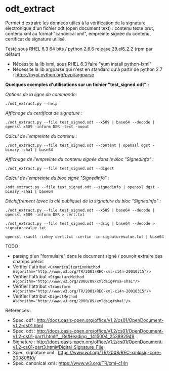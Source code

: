 # odt_extract

Permet d'extraire les données utiles à la vérification de la signature électronique d'un fichier odt (open document text) : contenu texte brut, contenu xml au format "canonical xml", empreinte signée du contenu, certificat de signature utilisé.

Testé sous RHEL 6.3 64 bits / python 2.6.6 release 29.el6_2.2 (rpm par défaut)
- Nécessite la lib lxml, sous RHEL 6.3 faire "yum install python-lxml"
- Nécessite la lib argparse qui n'est en standard qu'à partir de python 2.7 : https://pypi.python.org/pypi/argparse

__Quelques exemples d'utilisations sur un fichier "test_signed.odt" :__

_Options de la ligne de commande:_

`./odt_extract.py --help`

_Affichage du certificat de signature :_

`./odt_extract.py --file test_signed.odt --x509 | base64 --decode | openssl x509 -inform DER -text -noout`

_Calcul de l'empreinte du contenu :_

`./odt_extract.py --file test_signed.odt --content | openssl dgst -binary -sha1 | base64`

_Affichage de l'empreinte du contenu signée dans le bloc "SignedInfo" :_

`./odt_extract.py --file test_signed.odt --digest`

_Calcul de l'empreinte du bloc signé "SignedInfo" :_

`/odt_extract.py --file test_signed.odt --signedinfo | openssl dgst -binary -sha1 | base64`

_Déchiffrement (avec la clé publique) de la signature du bloc "SignedInfo" :_

`./odt_extract.py --file test_signed.odt --x509 | base64 --decode | openssl x509 -inform DER > cert.txt`

`./odt_extract.py --file test_signed.odt --dsig | base64 --decode > signaturevalue.txt`

`openssl rsautl -inkey cert.txt -certin -in signaturevalue.txt | base64`

TODO :
- parsing d'un "formulaire" dans le document signé / pouvoir extraire des champs précis
- Vérifier l'attribut `<CanonicalizationMethod Algorithm="http://www.w3.org/TR/2001/REC-xml-c14n-20010315"/>`
- Vérifier l'attribut `<SignatureMethod Algorithm="http://www.w3.org/2000/09/xmldsig#rsa-sha1"/>`
- Vérifier l'attribut `<Transform Algorithm="http://www.w3.org/TR/2001/REC-xml-c14n-20010315"/>`
- Vérifier l'attribut `<DigestMethod Algorithm="http://www.w3.org/2000/09/xmldsig#sha1"/>`

Références :
- Spec. odf : http://docs.oasis-open.org/office/v1.2/cs01/OpenDocument-v1.2-cs01.html
- Spec. odt : http://docs.oasis-open.org/office/v1.2/cs01/OpenDocument-v1.2-cs01-part1.html#__RefHeading__1415004_253892949
- Signature : http://docs.oasis-open.org/office/v1.2/cs01/OpenDocument-v1.2-cs01-part3.html#Digital_Signature_File
- Spec. signature xml : https://www.w3.org/TR/2008/REC-xmldsig-core-20080610/
-  Spec. canonical xml : https://www.w3.org/TR/xml-c14n
